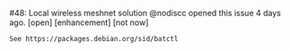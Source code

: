 #48: Local wireless meshnet solution
@nodiscc opened this issue 4 days ago.  [open] 
[enhancement] [not now]

    See https://packages.debian.org/sid/batctl


